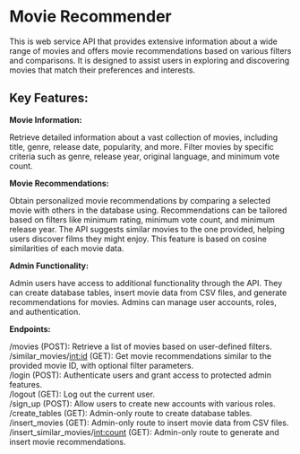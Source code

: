 # Movie Recommender
This is web service API that provides extensive information about a wide range of movies and offers movie recommendations based on various filters and comparisons. It is designed to assist users in exploring and discovering movies that match their preferences and interests.

## Key Features: ##

**Movie Information:**

Retrieve detailed information about a vast collection of movies, including title, genre, release date, popularity, and more.
Filter movies by specific criteria such as genre, release year, original language, and minimum vote count.

**Movie Recommendations:**

Obtain personalized movie recommendations by comparing a selected movie with others in the database using.
Recommendations can be tailored based on filters like minimum rating, minimum vote count, and minimum release year.
The API suggests similar movies to the one provided, helping users discover films they might enjoy. This feature is based on cosine similarities of each movie data.


**Admin Functionality:**

Admin users have access to additional functionality through the API.
They can create database tables, insert movie data from CSV files, and generate recommendations for movies.
Admins can manage user accounts, roles, and authentication.


**Endpoints:**

/movies (POST): Retrieve a list of movies based on user-defined filters.  
/similar_movies/<int:id> (GET): Get movie recommendations similar to the provided movie ID, with optional filter parameters.  
/login (POST): Authenticate users and grant access to protected admin features.  
/logout (GET): Log out the current user.  
/sign_up (POST): Allow users to create new accounts with various roles.  
/create_tables (GET): Admin-only route to create database tables.  
/insert_movies (GET): Admin-only route to insert movie data from CSV files.  
/insert_similar_movies/<int:count> (GET): Admin-only route to generate and insert movie recommendations.  
